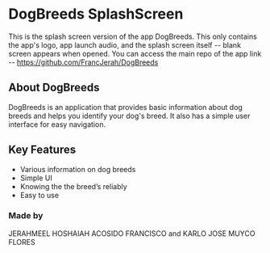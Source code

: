 # DogBreeds SplashScreen
This is the splash screen version of the app DogBreeds. This only contains the app's logo, app launch audio, and the splash screen itself -- blank screen appears when opened. You can access the main repo of the app link -- https://github.com/FrancJerah/DogBreeds

## About DogBreeds
DogBreeds is an application that provides basic information about dog breeds and helps you identify your dog's breed. It also has a simple user interface for easy navigation.

## Key Features
* Various information on dog breeds    
* Simple UI
* Knowing the the breed’s reliably
* Easy to use

### Made by
JERAHMEEL HOSHAIAH ACOSIDO FRANCISCO and KARLO JOSE MUYCO FLORES

